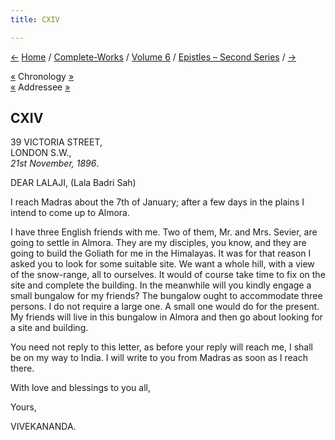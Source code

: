 ```yaml
---
title: CXIV

---
```

<div>

[←](113_mrs_bull.htm) [Home](../../../index.htm) /
[Complete-Works](../../complete_works.htm) / [Volume
6](../volume_6_contents.htm) / [Epistles – Second
Series](epistles_second_series_contents.htm) / [→](115_dear.htm)

  

[«](../../volume_5/epistles_first_series/072_alasinga.htm) Chronology
[»](115_dear.htm)  
[«](105_sahji.htm) Addressee
[»](../../volume_9/letters_fifth_series/109_lalajee.htm)

## CXIV

39 VICTORIA STREET,  
LONDON S.W.,  
*21st November, 1896*.

DEAR LALAJI, (Lala Badri Sah)

I reach Madras about the 7th of January; after a few days in the plains
I intend to come up to Almora.

I have three English friends with me. Two of them, Mr. and Mrs. Sevier,
are going to settle in Almora. They are my disciples, you know, and they
are going to build the Goliath for me in the Himalayas. It was for that
reason I asked you to look for some suitable site. We want a whole hill,
with a view of the snow-range, all to ourselves. It would of course take
time to fix on the site and complete the building. In the meanwhile will
you kindly engage a small bungalow for my friends? The bungalow ought to
accommodate three persons. I do not require a large one. A small one
would do for the present. My friends will live in this bungalow in
Almora and then go about looking for a site and building.

You need not reply to this letter, as before your reply will reach me, I
shall be on my way to India. I will write to you from Madras as soon as
I reach there.

With love and blessings to you all, 

Yours,

VIVEKANANDA.

</div>
